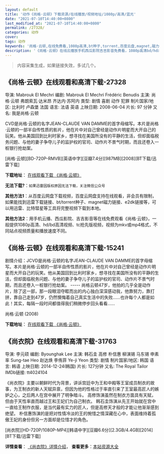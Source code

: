 ```yaml
---
layout: default
title: '动作《尚格·云顿》下载资源/在线播放/视频地址/1080p/高清/蓝光'
date: "2021-07-10T14:40:00+0800"
last_modified_at: "2021-07-10T14:40:00+0800"
permalink: /27328/
categories: 动作
cover:
tags: 动作
keywords: '尚格·云顿,在线免费看,1080p高清,bt种子,torrent,百度云盘,magnet,磁力链,迅雷下载资源'
description: '《尚格·云顿》在线云播放手机西瓜影院吉吉影音免费看，1080p高清bd/hd未删减完整版和tc抢先枪版，mkv/mp4格式，附带bt/torrent种子、magnet/磁力链、百度云盘、网盘资源迅雷下载链接'
---
```


>内容采集生成，如果链接失效，多试几个。


## 《尚格·云顿》在线观看和高清下载-27328

导演: Mabrouk El Mechri 编剧: Mabrouk El Mechri Frédéric Benudis 主演: 尚格·云顿 弗朗索瓦·达米昂 齐达内·苏阿内 类型: 剧情 喜剧 动作 犯罪 制片国家/地区: 比利时 卢森堡 法国 语言: 法语 英语 上映日期: 2008-06-04 片长: 97 分钟 又名: 我是尚格·云顿

CVD是尚格·云顿的名字JEAN-CLAUDE VAN DAMME的首字母缩写。本片是尚格·云顿的一部半自传性质的影片，他在片中对自己曾经是动作片明星而大开自己的玩笑。他从美国回到比利时家乡，想寻找在美国所没有的平静的生活，但却面临税务问题、与他的妻子争夺儿子的监护权的官司、动作片不景气时期，而且还卷入一桩银行抢劫案。


[尚格·云顿][BD-720P-RMVB][英语中字][豆瓣7.4分][987MB][2008][BT下载/迅雷下载]

**下载地址**： [在线观看下载 《尚格·云顿》](https://www.btdx8.com/torrent/jcvd_2008.html) 


**无法下载?**：`如果迅雷因版权原因无法下载，关注微信公众号 `

**其他方法1**：从百度云网盘下载视频，百度云网盘支持在线观看，非会员有限制，如果能找到迅雷下载链接、bt/torrent种子、magnet磁力链接、e2dk链接等，可以用迅雷、比特彗星等工具将完整视频下载到本地。

**其他方法2**：用手机云播、西瓜影院、吉吉影音等在线免费观看《尚格·云顿》，一般提供1080p高清、hd/bd高清视频、tc抢先版视频，视频为mkv或mp4格式，不同站点视频质量和播放速度不同。


## 《尚格·云顿》在线观看和高清下载-15241

剧情介绍：JCVD是尚格·云顿的名字JEAN-CLAUDE VAN DAMME的首字母缩写。本片是尚格·云顿的一部半自传性质的影片，他在片中对自己曾经是动作片明星而大开自己的玩笑。他从美国回到比利时家乡，想寻找在美国所没有的平静的生活，但却面临税务问题、与他的妻子争夺儿子的监护权的官司、动作片不景气时期，而且还卷入一桩银行抢劫案。 ----- 尚格云顿47岁，他拍的几乎全是动作片，除了这一部，那一段眼泪夺眶而出的内心独白深深感动我，他靠努力，靠打拼，靠自己走到47岁，仍然懊悔着自己真实生活中的失败……也许每个人都是如此！其实，每隔一段时间都值得我们稍微停步回头看看……


尚格·云顿 (2008)

**下载地址**： [在线观看下载 《尚格·云顿》](https://www.btbtdy.me/btdy/dy4715.html) 


## 《尚衣院》在线观看和高清下载-31763

导演: 李元硕 编剧: Byounghak Lee 主演: 韩石圭 高修 朴信惠 柳演锡 马东锡 申素率 Sung-tae Heo 赵达焕 李侑菲 Ye-ji Yeon 类型: 剧情 制片国家/地区: 韩国 语言: 韩语 上映日期: 2014-12-24(韩国) 片长: 127分钟 又名: The Royal Tailor IMDb链接: tt4024104

《尚衣院》主要以朝鲜时代为背景，讲诉宫廷中为王和中殿等王室成员制衣的故事，为王制衣的新人天赋异禀，但因为他的性格过于率直引来了王室最高匠人的嫉妒之心，之后两人在宫中展开了明争暗斗。 高修饰演虽然在制衣方面具有天赋，但由于天性率直而越过王和王妃们为自己制衣。 韩石圭饰演从先王开始就在宫中一直给王制作衣服，是当代最有实力的匠人，但是高修天才般的才能让他渐渐感到绝望。 朴信惠饰演的是把对性情冷淡的王的惋惜之情深藏在心中，表面维持着孤傲王妃的身份但另一方面却是位惜才的角色。


[尚衣院][HD-720P/1080P-MP4][韩语中字][豆瓣6.6分][2.3GB/4.4GB][2014][BT下载/迅雷下载]

**详情查看**： [《尚衣院》详情介绍](/movie/31763/)， **查看更多**：[本站资源大全](/movie/t/all/)

